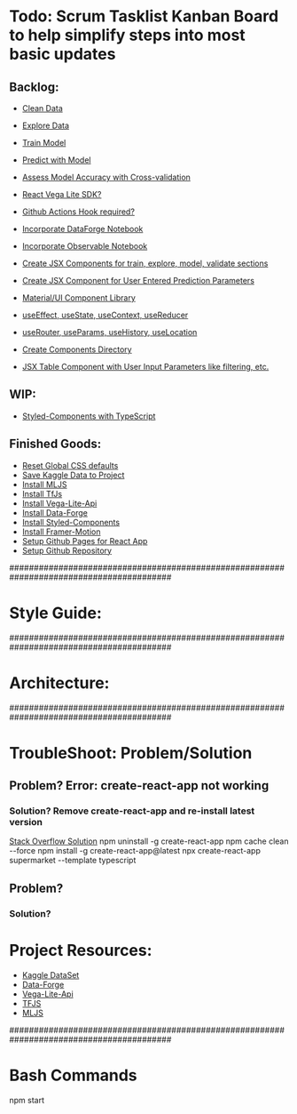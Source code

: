 # Todo: Scrum Tasklist Kanban Board to help simplify steps into most basic updates

## Backlog:

- [Clean Data]("")
- [Explore Data]("")
- [Train Model]("")
- [Predict with Model]("")
- [Assess Model Accuracy with Cross-validation]("")
- [React Vega Lite SDK?]("")
- [Github Actions Hook required?]("")

- [Incorporate DataForge Notebook]("")
- [Incorporate Observable Notebook]("")

- [Create JSX Components for train, explore, model, validate sections]("")
- [Create JSX Component for User Entered Prediction Parameters]("")

- [Material/UI Component Library]("")
- [useEffect, useState, useContext, useReducer]("")
- [useRouter, useParams, useHistory, useLocation]("")
- [Create Components Directory]("")
- [JSX Table Component with User Input Parameters like filtering, etc.]("https://www.youtube.com/watch?v=-urz6Sh7RE8&list=PLNqp92_EXZBKa1U7JbgUwBnDk3XzYDvXe&index=5")

## WIP:

- [Styled-Components with TypeScript]("https://blog.logrocket.com/using-styled-components-in-typescript-a-tutorial-with-examples/")

## Finished Goods:

- [Reset Global CSS defaults]("https://www.joshwcomeau.com/css/custom-css-reset/")
- [Save Kaggle Data to Project]("https://www.kaggle.com/datasets/surajjha101/stores-area-and-sales-data")
- [Install MLJS]("https://www.npmjs.com/package/ml")
- [Install TfJs]("https://www.npmjs.com/package/@tensorflow/tfjs")
- [Install Vega-Lite-Api]("https://www.npmjs.com/package/vega-lite-api")
- [Install Data-Forge]("https://www.npmjs.com/package/data-forge")
- [Install Styled-Components]("https://styled-components.com/docs/basics#installation")
- [Install Framer-Motion]("https://www.npmjs.com/package/framer-motion")
- [Setup Github Pages for React App]("https://dev.to/yuribenjamin/how-to-deploy-react-app-in-github-pages-2a1f")
- [Setup Github Repository]("")

#########################################################################################

# Style Guide:

#########################################################################################

# Architecture:

#########################################################################################

# TroubleShoot: Problem/Solution

## Problem? Error: create-react-app not working

### Solution? Remove create-react-app and re-install latest version

[Stack Overflow Solution]("https://stackoverflow.com/questions/53657920/i-cant-install-react-using-npx-create-react-app")
npm uninstall -g create-react-app
npm cache clean --force
npm install -g create-react-app@latest
npx create-react-app supermarket --template typescript

## Problem?

### Solution?

# Project Resources:

- [Kaggle DataSet]("https://www.kaggle.com/datasets/surajjha101/stores-area-and-sales-data")
- [Data-Forge]("")
- [Vega-Lite-Api]("")
- [TFJS]("")
- [MLJS]("")

#########################################################################################

# Bash Commands

npm start
